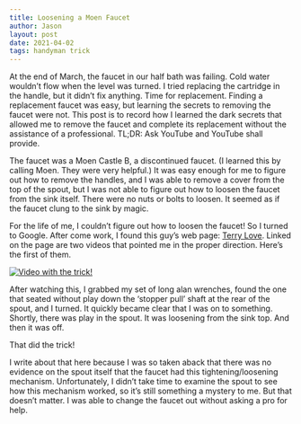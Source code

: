 ```yaml
---
title: Loosening a Moen Faucet
author: Jason
layout: post
date: 2021-04-02
tags: handyman trick
---
```


At the end of March, the faucet in our half bath was failing.  Cold water wouldn’t flow when the level was turned.  I tried replacing the cartridge in the handle, but it didn’t fix anything.  Time for replacement.  Finding a replacement faucet was easy, but learning the secrets to removing the faucet were not.  This post is to record how I learned the dark secrets that allowed me to remove the faucet and complete its replacement without the assistance of a professional.  TL;DR:  Ask YouTube and YouTube shall provide.
 
The faucet was a Moen Castle B, a discontinued faucet.  (I learned this by calling Moen.  They were very helpful.)  It was easy enough for me to figure out how to remove the handles, and I was able to remove a cover from the top of the spout, but I was not able to figure out how to loosen the faucet from the sink itself.  There were no nuts or bolts to loosen.  It seemed as if the faucet clung to the sink by magic.

For the life of me, I couldn’t figure out how to loosen the faucet!  So I turned to Google.  After come work, I found this guy’s web page: [Terry Love](https://terrylove.com/forums/index.php?threads/moen-monticello-trying-to-remove-bathroom-faucet.67927/).  Linked on the page are two videos that pointed me in the proper direction.  Here’s the first of them.

[![Video with the trick!]({https://img.youtube.com/vi/4YmVVGdZeVk/mqdefault.jpg})]({https://www.youtube.com/watch?v=4YmVVGdZeVk&t=148s} "Video with the trick!")

After watching this, I grabbed my set of long alan wrenches, found the one that seated without play down the ‘stopper pull’ shaft at the rear of the spout, and I turned.  It quickly became clear that I was on to something.  Shortly, there was play in the spout.  It was loosening from the sink top.  And then it was off.

That did the trick!

I write about that here because I was so taken aback that there was no evidence on the spout itself that the faucet had this tightening/loosening mechanism.  Unfortunately, I didn’t take time to examine the spout to see how this mechanism worked, so it’s still something a mystery to me.  But that doesn’t matter.  I was able to change the faucet out without asking a pro for help.


<!--
SYNTAX FOR IMAGES
* use services to create JPG and to create thumbnail that is 720px wide

[![ALT-TEXT](/assets/images/filename-thumbnail.jpg)](/assets/images/filename.jpg)
-->

<!--
SYNTAX FOR VIDEO
* convert MOV to mp4 using VLC

<video width="480" height="320" controls="controls">
  <source src="/assets/media/filename.m4v" type="video/mp4">
</video>
-->
